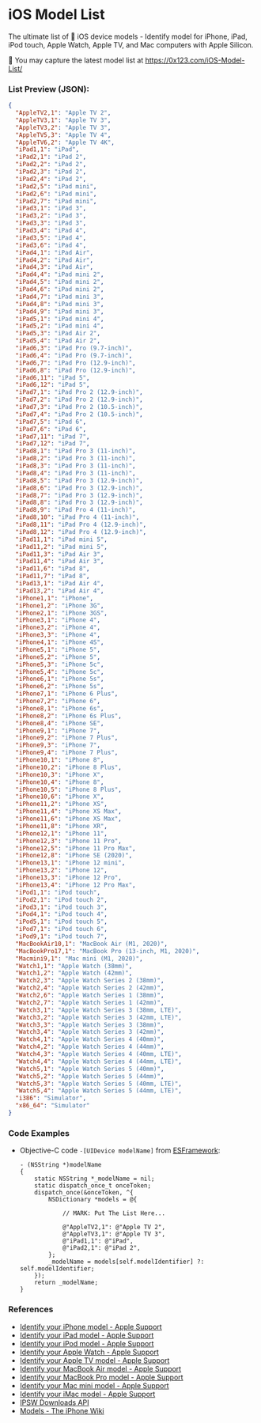 # iOS Model List

The ultimate list of  iOS device models - Identify model for iPhone, iPad, iPod touch, Apple Watch, Apple TV, and Mac computers with Apple Silicon.

:rocket: You may capture the latest model list at https://0x123.com/iOS-Model-List/

### List Preview (JSON):

```json
{
  "AppleTV2,1": "Apple TV 2",
  "AppleTV3,1": "Apple TV 3",
  "AppleTV3,2": "Apple TV 3",
  "AppleTV5,3": "Apple TV 4",
  "AppleTV6,2": "Apple TV 4K",
  "iPad1,1": "iPad",
  "iPad2,1": "iPad 2",
  "iPad2,2": "iPad 2",
  "iPad2,3": "iPad 2",
  "iPad2,4": "iPad 2",
  "iPad2,5": "iPad mini",
  "iPad2,6": "iPad mini",
  "iPad2,7": "iPad mini",
  "iPad3,1": "iPad 3",
  "iPad3,2": "iPad 3",
  "iPad3,3": "iPad 3",
  "iPad3,4": "iPad 4",
  "iPad3,5": "iPad 4",
  "iPad3,6": "iPad 4",
  "iPad4,1": "iPad Air",
  "iPad4,2": "iPad Air",
  "iPad4,3": "iPad Air",
  "iPad4,4": "iPad mini 2",
  "iPad4,5": "iPad mini 2",
  "iPad4,6": "iPad mini 2",
  "iPad4,7": "iPad mini 3",
  "iPad4,8": "iPad mini 3",
  "iPad4,9": "iPad mini 3",
  "iPad5,1": "iPad mini 4",
  "iPad5,2": "iPad mini 4",
  "iPad5,3": "iPad Air 2",
  "iPad5,4": "iPad Air 2",
  "iPad6,3": "iPad Pro (9.7-inch)",
  "iPad6,4": "iPad Pro (9.7-inch)",
  "iPad6,7": "iPad Pro (12.9-inch)",
  "iPad6,8": "iPad Pro (12.9-inch)",
  "iPad6,11": "iPad 5",
  "iPad6,12": "iPad 5",
  "iPad7,1": "iPad Pro 2 (12.9-inch)",
  "iPad7,2": "iPad Pro 2 (12.9-inch)",
  "iPad7,3": "iPad Pro 2 (10.5-inch)",
  "iPad7,4": "iPad Pro 2 (10.5-inch)",
  "iPad7,5": "iPad 6",
  "iPad7,6": "iPad 6",
  "iPad7,11": "iPad 7",
  "iPad7,12": "iPad 7",
  "iPad8,1": "iPad Pro 3 (11-inch)",
  "iPad8,2": "iPad Pro 3 (11-inch)",
  "iPad8,3": "iPad Pro 3 (11-inch)",
  "iPad8,4": "iPad Pro 3 (11-inch)",
  "iPad8,5": "iPad Pro 3 (12.9-inch)",
  "iPad8,6": "iPad Pro 3 (12.9-inch)",
  "iPad8,7": "iPad Pro 3 (12.9-inch)",
  "iPad8,8": "iPad Pro 3 (12.9-inch)",
  "iPad8,9": "iPad Pro 4 (11-inch)",
  "iPad8,10": "iPad Pro 4 (11-inch)",
  "iPad8,11": "iPad Pro 4 (12.9-inch)",
  "iPad8,12": "iPad Pro 4 (12.9-inch)",
  "iPad11,1": "iPad mini 5",
  "iPad11,2": "iPad mini 5",
  "iPad11,3": "iPad Air 3",
  "iPad11,4": "iPad Air 3",
  "iPad11,6": "iPad 8",
  "iPad11,7": "iPad 8",
  "iPad13,1": "iPad Air 4",
  "iPad13,2": "iPad Air 4",
  "iPhone1,1": "iPhone",
  "iPhone1,2": "iPhone 3G",
  "iPhone2,1": "iPhone 3GS",
  "iPhone3,1": "iPhone 4",
  "iPhone3,2": "iPhone 4",
  "iPhone3,3": "iPhone 4",
  "iPhone4,1": "iPhone 4S",
  "iPhone5,1": "iPhone 5",
  "iPhone5,2": "iPhone 5",
  "iPhone5,3": "iPhone 5c",
  "iPhone5,4": "iPhone 5c",
  "iPhone6,1": "iPhone 5s",
  "iPhone6,2": "iPhone 5s",
  "iPhone7,1": "iPhone 6 Plus",
  "iPhone7,2": "iPhone 6",
  "iPhone8,1": "iPhone 6s",
  "iPhone8,2": "iPhone 6s Plus",
  "iPhone8,4": "iPhone SE",
  "iPhone9,1": "iPhone 7",
  "iPhone9,2": "iPhone 7 Plus",
  "iPhone9,3": "iPhone 7",
  "iPhone9,4": "iPhone 7 Plus",
  "iPhone10,1": "iPhone 8",
  "iPhone10,2": "iPhone 8 Plus",
  "iPhone10,3": "iPhone X",
  "iPhone10,4": "iPhone 8",
  "iPhone10,5": "iPhone 8 Plus",
  "iPhone10,6": "iPhone X",
  "iPhone11,2": "iPhone XS",
  "iPhone11,4": "iPhone XS Max",
  "iPhone11,6": "iPhone XS Max",
  "iPhone11,8": "iPhone XR",
  "iPhone12,1": "iPhone 11",
  "iPhone12,3": "iPhone 11 Pro",
  "iPhone12,5": "iPhone 11 Pro Max",
  "iPhone12,8": "iPhone SE (2020)",
  "iPhone13,1": "iPhone 12 mini",
  "iPhone13,2": "iPhone 12",
  "iPhone13,3": "iPhone 12 Pro",
  "iPhone13,4": "iPhone 12 Pro Max",
  "iPod1,1": "iPod touch",
  "iPod2,1": "iPod touch 2",
  "iPod3,1": "iPod touch 3",
  "iPod4,1": "iPod touch 4",
  "iPod5,1": "iPod touch 5",
  "iPod7,1": "iPod touch 6",
  "iPod9,1": "iPod touch 7",
  "MacBookAir10,1": "MacBook Air (M1, 2020)",
  "MacBookPro17,1": "MacBook Pro (13-inch, M1, 2020)",
  "Macmini9,1": "Mac mini (M1, 2020)",
  "Watch1,1": "Apple Watch (38mm)",
  "Watch1,2": "Apple Watch (42mm)",
  "Watch2,3": "Apple Watch Series 2 (38mm)",
  "Watch2,4": "Apple Watch Series 2 (42mm)",
  "Watch2,6": "Apple Watch Series 1 (38mm)",
  "Watch2,7": "Apple Watch Series 1 (42mm)",
  "Watch3,1": "Apple Watch Series 3 (38mm, LTE)",
  "Watch3,2": "Apple Watch Series 3 (42mm, LTE)",
  "Watch3,3": "Apple Watch Series 3 (38mm)",
  "Watch3,4": "Apple Watch Series 3 (42mm)",
  "Watch4,1": "Apple Watch Series 4 (40mm)",
  "Watch4,2": "Apple Watch Series 4 (44mm)",
  "Watch4,3": "Apple Watch Series 4 (40mm, LTE)",
  "Watch4,4": "Apple Watch Series 4 (44mm, LTE)",
  "Watch5,1": "Apple Watch Series 5 (40mm)",
  "Watch5,2": "Apple Watch Series 5 (44mm)",
  "Watch5,3": "Apple Watch Series 5 (40mm, LTE)",
  "Watch5,4": "Apple Watch Series 5 (44mm, LTE)",
  "i386": "Simulator",
  "x86_64": "Simulator"
}
```

### Code Examples

- Objective-C code `-[UIDevice modelName]` from [ESFramework](https://github.com/ElfSundae/ESFramework/blob/d453db97b9e262cfafd327f8efb3c793ab6f3f7a/ESFramework/UIKit/UIDevice%2BESExtension.m#L54):

    ```objc
    - (NSString *)modelName
    {
        static NSString *_modelName = nil;
        static dispatch_once_t onceToken;
        dispatch_once(&onceToken, ^{
            NSDictionary *models = @{

                // MARK: Put The List Here...

                @"AppleTV2,1": @"Apple TV 2",
                @"AppleTV3,1": @"Apple TV 3",
                @"iPad1,1": @"iPad",
                @"iPad2,1": @"iPad 2",
            };
            _modelName = models[self.modelIdentifier] ?: self.modelIdentifier;
        });
        return _modelName;
    }
    ```

### References

- [Identify your iPhone model - Apple Support](https://support.apple.com/en-us/HT201296)
- [Identify your iPad model - Apple Support](https://support.apple.com/en-us/HT201471)
- [Identify your iPod model - Apple Support](https://support.apple.com/en-us/HT204217)
- [Identify your Apple Watch - Apple Support](https://support.apple.com/en-us/HT204507)
- [Identify your Apple TV model - Apple Support](https://support.apple.com/en-us/HT200008)
- [Identify your MacBook Air model - Apple Support](https://support.apple.com/en-us/HT201862)
- [Identify your MacBook Pro model - Apple Support](https://support.apple.com/en-us/HT201300)
- [Identify your Mac mini model - Apple Support](https://support.apple.com/en-us/HT201894)
- [Identify your iMac model - Apple Support](https://support.apple.com/en-us/HT201634)
- [IPSW Downloads API](https://ipswdownloads.docs.apiary.io/#reference/api/devices/v-4-.-get-devices)
- [Models - The iPhone Wiki](https://www.theiphonewiki.com/wiki/Models)
